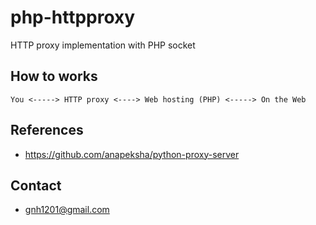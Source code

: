 # php-httpproxy
HTTP proxy implementation with PHP socket

## How to works
```
You <-----> HTTP proxy <----> Web hosting (PHP) <-----> On the Web
```

## References
* https://github.com/anapeksha/python-proxy-server

## Contact
* gnh1201@gmail.com
